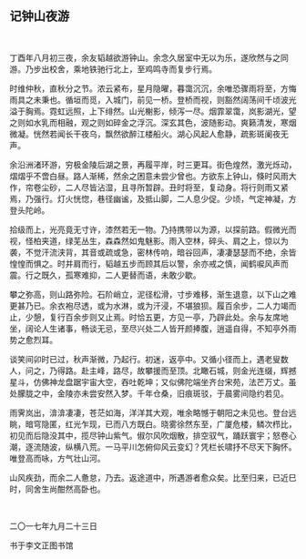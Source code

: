 ## 记钟山夜游

<br/>

丁酉年八月初三夜，余友韬越欲游钟山。余念久居室中无以为乐，遂欣然与之同游。乃步出校舍，乘地铁驰行北上，至鸡鸣寺而复步行焉。

时维仲秋，直秋分之节。浓云紧布，星月隐曜，暮霭沉沉，余唯恐骤雨将至，方悔雨具之未秉也。循垣而觅，入城门，前见一桥。登桥而视，则豁然阔荡间千顷波光溢于胸焉。霓虹远照，上下绯然。山光榭影，倾泻一尽。烟霏翠霭，岚影湖光，望之则如水乳而相融，观之则如碎金之浮沉。深玄其色，波随影动。爽籁清发，寒烟微凝。恍然若闻长干夜乌，飘然欲醉江楼船火。湖心风起人愈静，疏影斑阑夜无声。

余沿洲渚环游，穷极金陵后湖之景，再履平岸，时三更耳。街色煌然，激光烁动，熠熠乎不啻白昼。路人渐稀，然余之困意未尝少曾也。方欲东上钟山，倏时风雨大作，帘卷尘砂，二人尽皆沾湿，且寻所暂辟。丑时将至，复动身。将行则雨又紧焉，乃强行。灯火恍惚，巷径幽谧，及抵山脚，二人息少促。少顷，气定神凝，方登头陀岭。

拾级而上，光亮竟无寸许，漆然若无一物。乃持携带以为源，以探前路。假微光而视，怪柏夹道，绿芜丛生，森森然如鬼魅影。雨入空林，碎头、肩之上，惊以为袭，不觉汗流浃背，其音或疏或急，密林传响，暗谷回声，凄凄瑟瑟而不绝，余皆惶惶而惧之。时并肩而行，韬越五步而顾其后以警，余亦戒之慎，闻鹤唳风声而震。行之既久，孤寒难抑，二人更替而语，未敢少歇。

攀之弥高，则山路弥险。石阶峭立，泥径松滑，寸步难移，渐生退意，以下山之难更甚乃已。余衣袍尽透，或为水淋，或为汗浸，不堪狼狈。履百余步，二人力竭而止，少憩，复行百余步则又止焉。时恰五更，方见一亭，乃辟此处。余与友席地坐，阔论人生诸事，畅谈无忌，至尽兴处二人皆开颜捧腹，逍遥自得，不知亭外雨势之愈烈耳。

谈笑间卯时已过，秋声渐微，乃起行。初迷，返亭中。又循小径而上，遇老叟数人，问之，乃得路。赴主峰，路尽，故攀援而至顶。北瞰石城，则金光连缀，辉撼星斗，仿佛神龙盘踞宇宙大空，吞吐乾坤；又似佛陀端坐齐台宋苑，法芒万丈。虽处朦胧之中，金陵亦未尝安然入梦。千年仓桑，旧痕斑驳，于晨雾间隐约若见。

雨霁岚出，渰渰凄凄，苍茫如海，洋洋其大观，唯余略憾于朝阳之未见也。登台远眺，暗穹隐匿，红光乍现，已而八方既白。晓雾徐然东至，广厦危楼，鳞次栉比，初见而后隐没其中，揽尽钟山紫气。俶尔风吹烟散，排空驭气，踊跃寰宇；怒卷心潮，逐流随波，纵横八荒。一马平川怎俯仰风云变幻？凭栏长啸抒不尽天下胸怀。唯登高而咏，方气壮山河。

山风疾劲，而余二人惫怠，乃去。返途道中，所遇游者愈众矣。比至归来，已近巳时，同舍生尚酣然高卧也。

<br/>

二〇一七年九月二十三日

书于李文正图书馆

